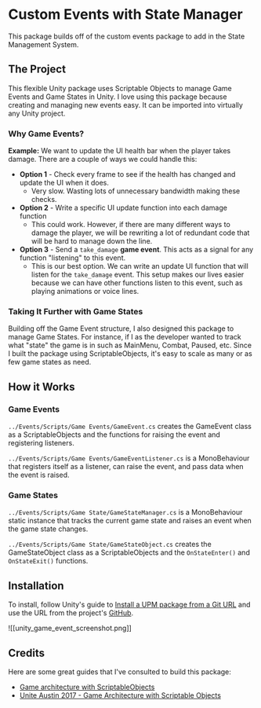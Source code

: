 # Custom Events with State Manager

This package builds off of the custom events package to add in the State Management System.

## The Project

This flexible Unity package uses Scriptable Objects to manage Game Events and Game States in Unity. I love using this package because creating and managing new events easy. It can be imported into virtually any Unity project. 

### Why Game Events?

**Example:** 
We want to update the UI health bar when the player takes damage. There are a couple of ways we could handle this:
- **Option 1** - Check every frame to see if the health has changed and update the UI when it does. 
	- Very slow. Wasting lots of unnecessary bandwidth making these checks.
- **Option 2** - Write a specific UI update function into each damage function
	- This could work. However, if there are many different ways to damage the player, we will be rewriting a lot of redundant code that will be hard to manage down the line.
- **Option 3** - Send a `take_damage` **game event**. This acts as a signal for any function "listening" to this event.
	- This is our best option. We can write an update UI function that will listen for the `take_damage` event. This setup makes our lives easier because we can have other functions listen to this event, such as playing animations or voice lines.

### Taking It Further with Game States

Building off the Game Event structure, I also designed this package to manage Game States. For instance, if I as the developer wanted to track what "state" the game is in such as MainMenu, Combat, Paused, etc. Since I built the package using ScriptableObjects, it's easy to scale as many or as few game states as need.
## How it Works

### Game Events

`../Events/Scripts/Game Events/GameEvent.cs` creates the GameEvent class as a ScriptableObjects and the functions for raising the event and registering listeners.  

`../Events/Scripts/Game Events/GameEventListener.cs` is a MonoBehaviour that registers itself as a listener, can raise the event, and pass data when the event is raised.

### Game States

`../Events/Scripts/Game State/GameStateManager.cs` is a MonoBehaviour static instance that tracks the current game state and raises an event when the game state changes.

`../Events/Scripts/Game State/GameStateObject.cs` creates the GameStateObject class as a ScriptableObjects and the `OnStateEnter()` and `OnStateExit()` functions.
## Installation

To install, follow Unity's guide to <a href="https://docs.unity3d.com/Manual/upm-ui-giturl.html" target="blank">Install a UPM package from a Git URL</a> and use the URL from the project's <a href="https://github.com/acarv468/events-state-manager" target="blank">GitHub</a>.

![[unity_game_event_screenshot.png]]
## Credits

Here are some great guides that I've consulted to build this package:

- <a href="https://youtu.be/WLDgtRNK2VE?si=RAIX3jAPE6dqMudI" target="blank">Game architecture with ScriptableObjects</a>
- <a href="https://youtu.be/raQ3iHhE_Kk?si=8ndMhWV7gFz1Dbki" target="blank">Unite Austin 2017 - Game Architecture with Scriptable Objects</a>
